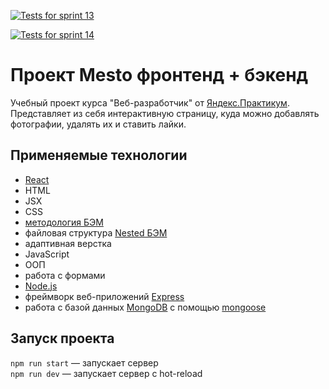 [![Tests for sprint 13](https://github.com/gans-AD/express-mesto-gha/actions/workflows/tests-13-sprint.yml/badge.svg)](https://github.com/gans-AD/express-mesto-gha/actions/workflows/tests-13-sprint.yml) 

[![Tests for sprint 14](https://github.com/gans-AD/express-mesto-gha/actions/workflows/tests-14-sprint.yml/badge.svg)](https://github.com/gans-AD/express-mesto-gha/actions/workflows/tests-14-sprint.yml)

# Проект Mesto фронтенд + бэкенд
Учебный проект курса "Веб-разработчик" от [Яндекс.Практикум](https://practicum.yandex.ru/). Представляет из себя интерактивную страницу, куда можно добавлять фотографии, удалять их и ставить лайки.


## Применяемые технологии

- [React](https://ru.reactjs.org/)
- HTML
- JSX
- CSS
- [методология БЭМ](https://ru.bem.info/)
- файловая структура [Nested БЭМ](https://ru.bem.info/methodology/filestructure/#nested)
- адаптивная верстка
- JavaScript
- ООП
- работа с формами
- [Node.js](https://nodejs.org/)
- фреймворк веб-приложений [Express](https://expressjs.com/)
- работа с базой данных [MongoDB](https://www.mongodb.com/) с помощью [mongoose](https://mongoosejs.com/) 

## Запуск проекта

`npm run start` — запускает сервер   
`npm run dev` — запускает сервер с hot-reload
